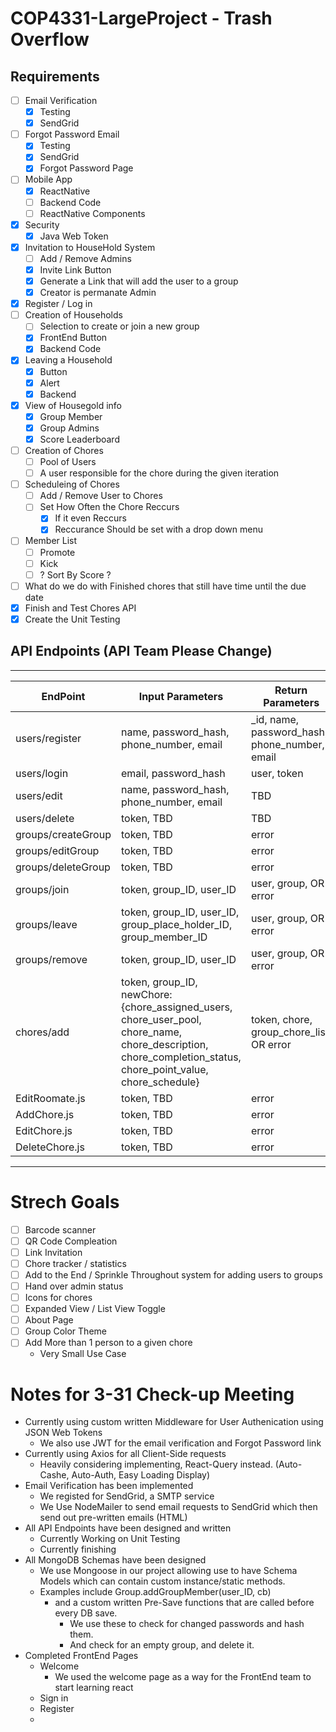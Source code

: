 # COP4331-LargeProject - Trash Overflow

## Requirements

- [ ] Email Verification
  - [x] Testing
  - [x] SendGrid
- [ ] Forgot Password Email
  - [x] Testing
  - [x] SendGrid
  - [x] Forgot Password Page
- [ ] Mobile App
  - [x] ReactNative
  - [ ] Backend Code
  - [ ] ReactNative Components
- [x] Security
  - [x] Java Web Token
- [x] Invitation to HouseHold System
  - [ ] Add / Remove Admins
  - [x] Invite Link Button
  - [x] Generate a Link that will add the user to a group
  - [x] Creator is permanate Admin
- [x] Register / Log in
- [ ] Creation of Households
  - [ ] Selection to create or join a new group
  - [x] FrontEnd Button
  - [x] Backend Code
- [x] Leaving a Household
  - [x] Button
  - [x] Alert
  - [x] Backend
- [x] View of Housegold info
  - [x] Group Member
  - [x] Group Admins
  - [x] Score Leaderboard
- [ ] Creation of Chores
  - [ ] Pool of Users
  - [ ] A user responsible for the chore during the given iteration
- [ ] Scheduleing of Chores
  - [ ] Add / Remove User to Chores
  - [ ] Set How Often the Chore Reccurs
    - [x] If it even Reccurs
    - [x] Reccurance Should be set with a drop down menu
- [ ] Member List
  - [ ] Promote
  - [ ] Kick
  - [ ] ? Sort By Score ?
- [ ] What do we do with Finished chores that still have time until the due date
- [x] Finish and Test Chores API
- [x] Create the Unit Testing

## API Endpoints (API Team Please Change)

---

| EndPoint           | Input Parameters                                                                                                                                              | Return Parameters                              |
| ------------------ | ------------------------------------------------------------------------------------------------------------------------------------------------------------- | ---------------------------------------------- |
| users/register     | name, password_hash, phone_number, email                                                                                                                      | \_id, name, password_hash, phone_number, email |
| users/login        | email, password_hash                                                                                                                                          | user, token                                    |
| users/edit         | name, password_hash, phone_number, email                                                                                                                      | TBD                                            |
| users/delete       | token, TBD                                                                                                                                                    | TBD                                            |
| groups/createGroup | token, TBD                                                                                                                                                    | error                                          |
| groups/editGroup   | token, TBD                                                                                                                                                    | error                                          |
| groups/deleteGroup | token, TBD                                                                                                                                                    | error                                          |
| groups/join        | token, group_ID, user_ID                                                                                                                                      | user, group, OR error                          |
| groups/leave       | token, group_ID, user_ID, group_place_holder_ID, group_member_ID                                                                                              | user, group, OR error                          |
| groups/remove      | token, group_ID, user_ID                                                                                                                                      | user, group, OR error                          |
| chores/add         | token, group_ID, newChore: {chore_assigned_users, chore_user_pool, chore_name, chore_description, chore_completion_status, chore_point_value, chore_schedule} | token, chore, group_chore_list, OR error       |
| EditRoomate.js     | token, TBD                                                                                                                                                    | error                                          |
| AddChore.js        | token, TBD                                                                                                                                                    | error                                          |
| EditChore.js       | token, TBD                                                                                                                                                    | error                                          |
| DeleteChore.js     | token, TBD                                                                                                                                                    | error                                          |

---

<!-- # Usage
### users/register
  *ROUTE*    POST api/users/register

  *DESC*     Register a user

  *ACCESS*   Public


```python
{ name, password_hash, phone_number, email}
``` -->

# Strech Goals

- [ ] Barcode scanner
- [ ] QR Code Compleation
- [ ] Link Invitation
- [ ] Chore tracker / statistics
- [ ] Add to the End / Sprinkle Throughout system for adding users to groups
- [ ] Hand over admin status
- [ ] Icons for chores
- [ ] Expanded View / List View Toggle
- [ ] About Page
- [ ] Group Color Theme
- [ ] Add More than 1 person to a given chore
  - Very Small Use Case

# Notes for 3-31 Check-up Meeting

- Currently using custom written Middleware for User Authenication using JSON Web Tokens
  - We also use JWT for the email verification and Forgot Password link
- Currently using Axios for all Client-Side requests
  - Heavily considering implementing, React-Query instead. (Auto-Cashe, Auto-Auth, Easy Loading Display)
- Email Verification has been implemented
  - We registed for SendGrid, a SMTP service
  - We Use NodeMailer to send email requests to SendGrid which then send out pre-written emails (HTML)
- All API Endpoints have been designed and written
  - Currently Working on Unit Testing
  - Currently finishing
- All MongoDB Schemas have been designed
  - We use Mongoose in our project allowing use to have Schema Models which can contain custom instance/static methods.
  - Examples include Group.addGroupMember(user_ID, cb)
    - and a custom written Pre-Save functions that are called before every DB save.
      - We use these to check for changed passwords and hash them.
      - And check for an empty group, and delete it.
- Completed FrontEnd Pages
  - Welcome
    - We used the welcome page as a way for the FrontEnd team to start learning react
  - Sign in
  - Register
  -
